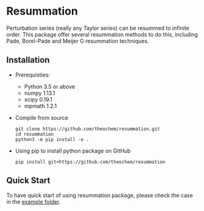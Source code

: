 Resummation
===========

Perturbation series (really any Taylor series) can be resummed to infinite order. This package offer several resummation methods to do this, including Pade, Borel-Pade and Meijer G resummation techniques.

Installation
------------

* Prerequisties:

  - Python 3.5 or above
  - numpy 1.13.1 
  - scipy 0.19.1  
  - mpmath 1.2.1

* Compile from source

      git clone https://github.com/theochem/resummation.git
      cd resummation
      python3 -m pip install -e .

* Using pip to install python package on GitHub

      pip install git+https://github.com/theochem/resummation

Quick Start
-----------

To have quick start of using resummation package, please check the case in the [example folder](https://github.com/theochem/resummation/tree/master/example).
